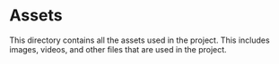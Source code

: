 # Assets

This directory contains all the assets used in the project. This includes images, videos, and other files that are used in the project.
